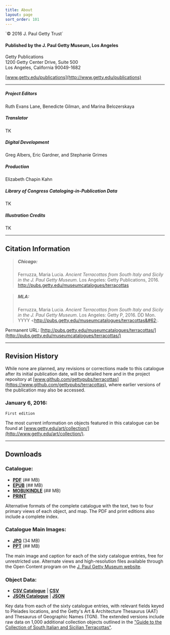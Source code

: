 ```yaml
---
title: About
layout: page
sort_order: 101
---
```

<div class="about">
`© 2016 J. Paul Getty Trust`

#### Published by the J. Paul Getty Museum, Los Angeles

Getty Publications  
1200 Getty Center Drive, Suite 500  
Los Angeles, California 90049-1682  

[www.getty.edu/publications](http://www.getty.edu/publications)

---

##### Project Editors
Ruth Evans Lane, Benedicte Gilman, and Marina Belozerskaya

##### Translator
TK

##### Digital Development
Greg Albers, Eric Gardner, and Stephanie Grimes

##### Production
Elizabeth Chapin Kahn

##### Library of Congress Cataloging-in-Publication Data
TK

##### Illustration Credits
TK

---

## Citation Information

> ##### Chicago:
> Ferruzza, Maria Lucia. *Ancient Terracottas from South Italy and Sicily in the J. Paul Getty Museum*. Los Angeles: Getty Publications, 2016. http://pubs.getty.edu/museumcatalogues/terracottas

> ##### MLA:
> Ferruzza, Maria Lucia. *Ancient Terracottas from South Italy and Sicily
  in the J. Paul Getty Museum*. Los Angeles: Getty P, 2016. <span class="cite-current-date">DD Mon. YYYY</span> &#60;http://pubs.getty.edu/museumcatalogues/terracottas&#62;.

Permanent URL: [http://pubs.getty.edu/museumcatalogues/terracottas/](http://pubs.getty.edu/museumcatalogues/terracottas/)

---

## Revision History

While none are planned, any revisions or corrections made to this catalogue after its initial publication date, will be detailed here and in the project repository at [www.github.com/gettypubs/terracottas](https://www.github.com/gettypubs/terracottas), where earlier versions of the publication may also be accessed.

### January 6, 2016:

`First edition`

The most current information on objects featured in this catalogue can be found at [www.getty.edu/art/collection/](http://www.getty.edu/art/collection/).

---

## Downloads

### Catalogue:

- [**PDF**](assets/downloads/AncientTerracottas_Ferruzza.pdf) (## MB)
- [**EPUB**](assets/downloads/AncientTerracottas_Ferruzza.epub) (## MB)
- [**MOBI/KINDLE**](assets/downloads/AncientTerracottas_Ferruzza.mobi) (## MB)
- [**PRINT**](http://shop.getty.edu/products/ancient-terracottas-from-south-italy-and-sicily-in-the-j-paul-getty-museum-978-1606061237)

Alternative formats of the complete catalogue with the text, two to four primary views of each object, and map. The PDF and print editions also include a complete index.

### Catalogue Main Images:

- [**JPG**](assets/downloads/AncientTerracottas_Ferruzza_Images.zip) (34 MB)
- [**PPT**](assets/downloads/AncientTerracottas_Ferruzza_Images.ppt) (## MB)

The main image and caption for each of the sixty catalogue entries, free for unrestricted use. Alternate views and high-resolution files available through the Open Content program on the [J. Paul Getty Museum website](http://www.getty.edu/art/collection/).

### Object Data:

- [**CSV Catalogue**](assets/downloads/AncientTerracottas_Ferruzza_Data.csv) \| [**CSV**](assets/downloads/AncientTerracottas_Ferruzza_Data_Extended.csv)
- [**JSON Catalogue**](assets/downloads/AncientTerracottas_Ferruzza_Data.json) \| [**JSON**](assets/downloads/AncientTerracottas_Ferruzza_Data_Extended.json)

Key data from each of the sixty catalogue entries, with relevant fields keyed to Pleiades locations, and the Getty's Art & Architecture Thesaurus (AAT) and Thesaurus of Geographic Names (TGN). The extended versions include raw data on 1,000 additional collection objects outlined in the ["Guide to the Collection of South Italian and Sicilian Terracottas"](frontmatter/guide/).

</div>
